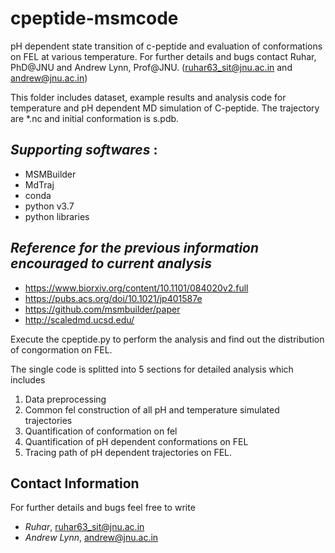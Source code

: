 # **cpeptide-msmcode**

pH dependent state transition of c-peptide and evaluation of conformations on FEL at various temperature.
For further details and bugs contact Ruhar, PhD@JNU and Andrew Lynn, Prof@JNU. 
(ruhar63_sit@jnu.ac.in and andrew@jnu.ac.in)

This folder includes dataset, example results and analysis code for temperature and pH dependent MD simulation of C-peptide.
The trajectory are *.nc and initial conformation is s.pdb.

## *Supporting softwares* :
- MSMBuilder
- MdTraj
- conda
- python v3.7 
- python libraries

## *Reference for the previous information encouraged to current analysis*
- https://www.biorxiv.org/content/10.1101/084020v2.full 
- https://pubs.acs.org/doi/10.1021/jp401587e  
- https://github.com/msmbuilder/paper
- http://scaledmd.ucsd.edu/

Execute the cpeptide.py to perform the analysis and find out the distribution of congormation on FEL.

The single code is splitted into 5 sections for detailed analysis which includes
1. Data preprocessing 
2. Common fel construction of all pH and temperature simulated trajectories
3. Quantification of conformation on fel
4. Quantification of pH dependent conformations on FEL
5. Tracing path of pH dependent trajectories on FEL. 

## Contact Information
For further details and bugs feel free to write  
- *Ruhar*,  ruhar63_sit@jnu.ac.in 
- *Andrew Lynn*, andrew@jnu.ac.in
